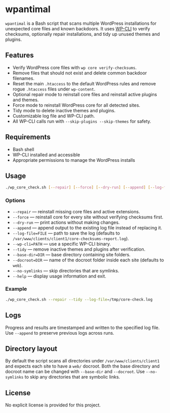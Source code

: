 # wpantimal

`wpantimal` is a Bash script that scans multiple WordPress installations for unexpected core files and known backdoors. It uses [WP-CLI](https://wp-cli.org/) to verify checksums, optionally repair installations, and tidy up unused themes and plugins.

## Features
- Verify WordPress core files with `wp core verify-checksums`.
- Remove files that should not exist and delete common backdoor filenames.
- Reset the main `.htaccess` to the default WordPress rules and remove rogue `.htaccess` files under `wp-content`.
- Optional repair mode to reinstall core files and reinstall active plugins and themes.
- Force mode to reinstall WordPress core for all detected sites.
- Tidy mode to delete inactive themes and plugins.
- Customizable log file and WP-CLI path.
- All WP-CLI calls run with `--skip-plugins --skip-themes` for safety.

## Requirements
- Bash shell
- WP-CLI installed and accessible
- Appropriate permissions to manage the WordPress installs

## Usage
```bash
./wp_core_check.sh [--repair] [--force] [--dry-run] [--append] [--log-file=FILE] [--wp-cli=PATH] [--tidy] [--base-dir=DIR] [--docroot=DIR] [--no-symlinks] [--help]
```

### Options
- `--repair` &mdash; reinstall missing core files and active extensions.
- `--force` &mdash; reinstall core for every site without verifying checksums first.
- `--dry-run` &mdash; print actions without making changes.
- `--append` &mdash; append output to the existing log file instead of replacing it.
- `--log-file=FILE` &mdash; path to save the log (defaults to `/var/www/clients/client1/core-checksums-report.log`).
- `--wp-cli=PATH` &mdash; use a specific WP-CLI binary.
- `--tidy` &mdash; remove inactive themes and plugins after verification.
- `--base-dir=DIR` &mdash; base directory containing site folders.
- `--docroot=DIR` &mdash; name of the docroot folder inside each site (defaults to `web`).
- `--no-symlinks` &mdash; skip directories that are symlinks.
- `--help` &mdash; display usage information and exit.

### Example
```bash
./wp_core_check.sh --repair --tidy --log-file=/tmp/core-check.log
```

## Logs
Progress and results are timestamped and written to the specified log file. Use `--append` to preserve previous logs across runs.

## Directory layout
By default the script scans all directories under `/var/www/clients/client1` and expects each site to have a `web/` docroot. Both the base directory and docroot name can be changed with `--base-dir` and `--docroot`. Use `--no-symlinks` to skip any directories that are symbolic links.

## License
No explicit license is provided for this project.
